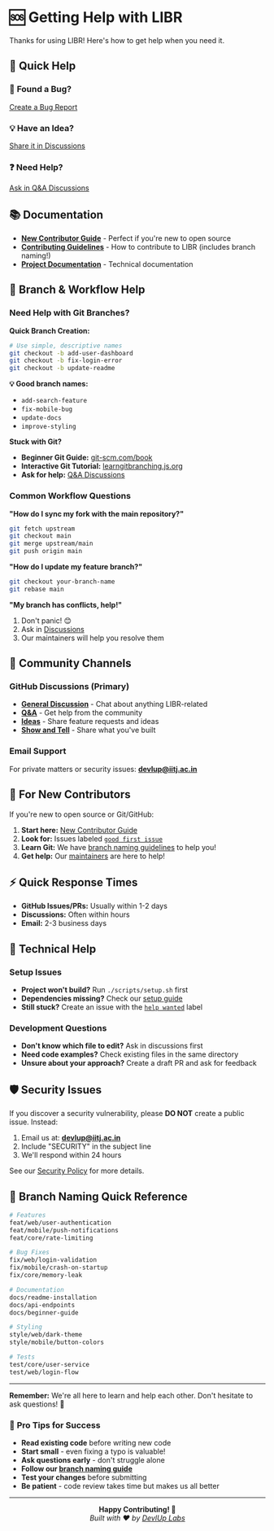 # 🆘 Getting Help with LIBR

Thanks for using LIBR! Here's how to get help when you need it.

## 🚀 Quick Help

### 🐛 **Found a Bug?**
[Create a Bug Report](https://github.com/libr-forum/libr/issues/new?template=bug_report.md)

### 💡 **Have an Idea?**
[Share it in Discussions](https://github.com/libr-forum/libr/discussions/categories/ideas-feature-requests)

### ❓ **Need Help?**
[Ask in Q&A Discussions](https://github.com/libr-forum/libr/discussions/categories/q-a)

## 📚 **Documentation**

- **[New Contributor Guide](docs/BEGINNER_GUIDE.md)** - Perfect if you're new to open source
- **[Contributing Guidelines](CONTRIBUTING.md)** - How to contribute to LIBR (includes branch naming!)
- **[Project Documentation](docs/)** - Technical documentation

## 🌿 **Branch & Workflow Help**

### Need Help with Git Branches?

**Quick Branch Creation:**
```bash
# Use simple, descriptive names
git checkout -b add-user-dashboard
git checkout -b fix-login-error
git checkout -b update-readme
```

**💡 Good branch names:**
- `add-search-feature`
- `fix-mobile-bug`
- `update-docs`
- `improve-styling`

**Stuck with Git?**
- **Beginner Git Guide:** [git-scm.com/book](https://git-scm.com/book)
- **Interactive Git Tutorial:** [learngitbranching.js.org](https://learngitbranching.js.org/)
- **Ask for help:** [Q&A Discussions](https://github.com/libr-forum/libr/discussions/categories/q-a)

### Common Workflow Questions

**"How do I sync my fork with the main repository?"**
```bash
git fetch upstream
git checkout main
git merge upstream/main
git push origin main
```

**"How do I update my feature branch?"**
```bash
git checkout your-branch-name
git rebase main
```

**"My branch has conflicts, help!"**
1. Don't panic! 😊
2. Ask in [Discussions](https://github.com/libr-forum/libr/discussions)
3. Our maintainers will help you resolve them

## 💬 **Community Channels**

### GitHub Discussions (Primary)
- **[General Discussion](https://github.com/libr-forum/libr/discussions/categories/general)** - Chat about anything LIBR-related
- **[Q&A](https://github.com/libr-forum/libr/discussions/categories/q-a)** - Get help from the community
- **[Ideas](https://github.com/libr-forum/libr/discussions/categories/ideas-feature-requests)** - Share feature requests and ideas
- **[Show and Tell](https://github.com/libr-forum/libr/discussions/categories/show-and-tell)** - Share what you've built

### Email Support
For private matters or security issues: **devlup@iitj.ac.in**

## 🚀 **For New Contributors**

If you're new to open source or Git/GitHub:

1. **Start here:** [New Contributor Guide](docs/BEGINNER_GUIDE.md)
2. **Look for:** Issues labeled [`good first issue`](https://github.com/libr-forum/libr/labels/good%20first%20issue)
3. **Learn Git:** We have [branch naming guidelines](CONTRIBUTING.md#-branch-naming--workflow-guidelines) to help you!
4. **Get help:** Our [maintainers](docs/MAINTAINER_GUIDE.md) are here to help!

## ⚡ **Quick Response Times**

- **GitHub Issues/PRs:** Usually within 1-2 days
- **Discussions:** Often within hours
- **Email:** 2-3 business days

## 🔧 **Technical Help**

### Setup Issues
- **Project won't build?** Run `./scripts/setup.sh` first
- **Dependencies missing?** Check our [setup guide](docs/BEGINNER_GUIDE.md#first-time-setup)
- **Still stuck?** Create an issue with the [`help wanted`](https://github.com/libr-forum/libr/labels/help%20wanted) label

### Development Questions
- **Don't know which file to edit?** Ask in discussions first
- **Need code examples?** Check existing files in the same directory
- **Unsure about your approach?** Create a draft PR and ask for feedback

## 🛡️ **Security Issues**

If you discover a security vulnerability, please **DO NOT** create a public issue. Instead:

1. Email us at: **devlup@iitj.ac.in**
2. Include "SECURITY" in the subject line
3. We'll respond within 24 hours

See our [Security Policy](SECURITY.md) for more details.

## 🎯 **Branch Naming Quick Reference**

```bash
# Features
feat/web/user-authentication
feat/mobile/push-notifications
feat/core/rate-limiting

# Bug Fixes  
fix/web/login-validation
fix/mobile/crash-on-startup
fix/core/memory-leak

# Documentation
docs/readme-installation
docs/api-endpoints
docs/beginner-guide

# Styling
style/web/dark-theme
style/mobile/button-colors

# Tests
test/core/user-service
test/web/login-flow
```

---

**Remember:** We're all here to learn and help each other. Don't hesitate to ask questions! 🤝

### 🌟 **Pro Tips for Success**

- **Read existing code** before writing new code
- **Start small** - even fixing a typo is valuable!
- **Ask questions early** - don't struggle alone
- **Follow our [branch naming guide](CONTRIBUTING.md#-branch-naming--workflow-guidelines)**
- **Test your changes** before submitting
- **Be patient** - code review takes time but makes us all better

---

<div align="center">
  <strong>Happy Contributing! 🚀</strong><br>
  <em>Built with ❤️ by <a href="https://devlup.tech">DevlUp Labs</a></em>
</div>
